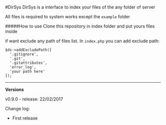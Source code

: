 #DirSys
DirSys is a interface to index your files of the any folder of server 

All files is required to system works except the `example` folder

#####How to use
Clone this repository in index folder and put yours files inside

if want exclude any path of files list. In `index.php` you can add exclude path:
```
$ds->addExcludePath([
  '.gitignore',
  '.git',
  '.gitattributes',
  'error_log',
  'your path here'
]);
```

---

**Versions**

v0.9.0 - release: 22/02/2017

Change log:
- First release

